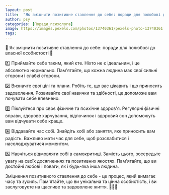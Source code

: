 ```yaml
---
layout: post
title:  "Як зміцнити позитивне ставлення до себе: поради для полюбові до власної особистості."
author: psy
categories: [Поради_психолога]
image: https://images.pexels.com/photos/13740361/pexels-photo-13740361.jpeg?auto=compress&cs=tinysrgb&fit=crop&h=627&w=1200
tags: 
---
```


🌟 Як зміцнити позитивне ставлення до себе: поради для полюбові до власної особистості 🌟

1️⃣ Приймайте себе таким, який єте. Ніхто не є ідеальним, і це абсолютно нормально. Пам'ятайте, що кожна людина має свої сильні сторони і слабкі сторони.

2️⃣ Визначте свої цілі та плани. Робіть те, що вас цікавить і що приносить задоволення. Розвивайте свої навички та здібності, це допоможе вам почувати себе впевнено.

3️⃣ Піклуйтеся про своє фізичне та психічне здоров'я. Регулярні фізичні вправи, здорове харчування, відпочинок і здоровий сон допоможуть вам відчувати себе краще.

4️⃣ Віддавайте час собі. Знайдіть хобі або заняття, яке приносить вам радість. Важливо мати час для себе, щоб розслабитися і насолоджуватися моментом.

5️⃣ Навчіться відмовляти собі в самокритиці. Замість цього, зосередьте увагу на своїх досягненнях та позитивних якостях. Пам'ятайте, що ви достойні любові і поваги, як і будь-яка інша людина.

Зміцнення позитивного ставлення до себе - це процес, який вимагає часу та зусиль. Пам'ятайте, що ви унікальна та цінна особистість, і ви заслуговуєте на щасливе та задоволене життя. 🌺💪🌈


